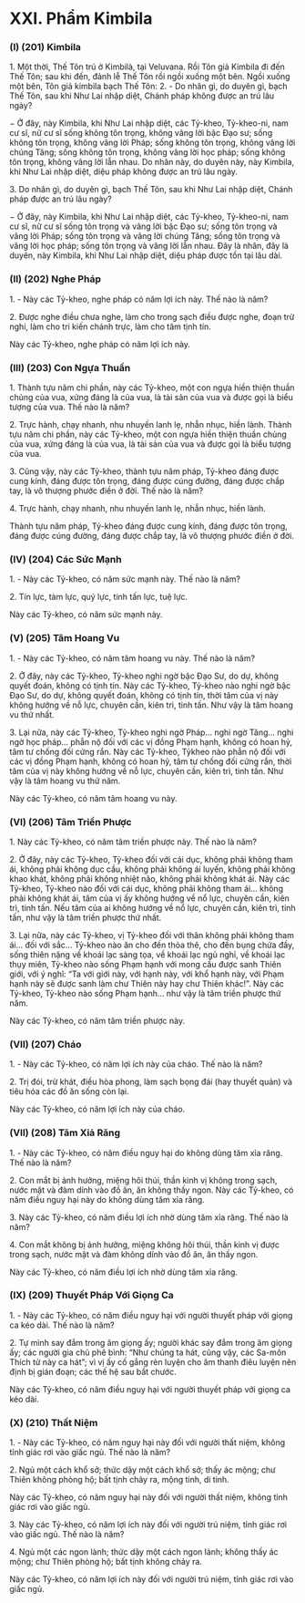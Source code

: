 # XXI. Phẩm Kimbila

<!--pg-->
### (I) (201) Kimbila

1\. Một thời, Thế Tôn trú ở Kimbilà, tại Veluvana. Rồi Tôn giả Kimbila đi đến Thế Tôn; sau khi đến,
đảnh lễ Thế Tôn rồi ngồi xuống một bên. Ngồi xuống một bên, Tôn giả kimbila bạch Thế Tôn:
2\. - Do nhân gì, do duyên gì, bạch Thế Tôn, sau khi Như Lai nhập diệt, Chánh pháp không được an trú
lâu ngày?

− Ở đây, này Kimbila, khi Như Lai nhập diệt, các Tỷ-kheo, Tỷ-kheo-ni, nam cư sĩ, nữ cư sĩ sống không
tôn trọng, không vâng lời bậc Ðạo sư; sống không tôn trọng, không vâng lời Pháp; sống không tôn
trọng, không vâng lời chúng Tăng; sống không tôn trọng, không vâng lời học pháp; sống không tôn
trọng, không vâng lời lẫn nhau. Do nhân này, do duyên này, này Kimbila, khi Như Lai nhập diệt, diệu
pháp không được an trú lâu ngày.

3\. Do nhân gì, do duyên gì, bạch Thế Tôn, sau khi Như Lai nhập diệt, Chánh pháp được an trú lâu ngày?

− Ở đây, này Kimbila, khi Như Lai nhập diệt, các Tỷ-kheo, Tỷ-kheo-ni, nam cư sĩ, nữ cư sĩ sống tôn
trọng và vâng lời bậc Ðạo sư; sống tôn trọng và vâng lời Pháp; sống tôn trọng và vâng lời chúng Tăng;
sống tôn trọng và vâng lời học pháp; sống tôn trọng và vâng lời lẫn nhau. Ðây là nhân, đây là duyên, này
Kimbila, khi Như Lai nhập diệt, diệu pháp được tồn tại lâu dài.

<!--pg-->
### (II) (202) Nghe Pháp

1\. - Này các Tỷ-kheo, nghe pháp có năm lợi ích này. Thế nào là năm?

2\. Ðược nghe điều chưa nghe, làm cho trong sạch điều được nghe, đoạn trừ nghi, làm cho tri kiến chánh
trực, làm cho tâm tịnh tín.

Này các Tỷ-kheo, nghe pháp có năm lợi ích này.

<!--pg-->
### (III) (203) Con Ngựa Thuần

1\. Thành tựu năm chi phần, này các Tỷ-kheo, một con ngựa hiền thiện thuần chủng của vua, xứng đáng
là của vua, là tài sản của vua và được gọi là biểu tượng của vua. Thế nào là năm?

2\. Trực hành, chạy nhanh, nhu nhuyến lanh lẹ, nhẫn nhục, hiền lành. Thành tựu năm chi phần, này các
Tỷ-kheo, một con ngựa hiền thiện thuần chủng của vua, xứng đáng là của vua, là tài sản của vua và được
gọi là biểu tượng của vua.

3\. Cũng vậy, này các Tỷ-kheo, thành tựu năm pháp, Tỷ-kheo đáng được cung kính, đáng được tôn trọng,
đáng được cúng đường, đáng được chắp tay, là vô thượng phước điền ở đời. Thế nào là năm?

4\. Trực hành, chạy nhanh, nhu nhuyến lanh lẹ, nhẫn nhục, hiền lành.

Thành tựu năm pháp, Tỷ-kheo đáng được cung kính, đáng được tôn trọng, đáng được cúng đường, đáng
được chắp tay, là vô thượng phước điền ở đời.

<!--pg-->
### (IV) (204) Các Sức Mạnh

1\. - Này các Tỷ-kheo, có năm sức mạnh này. Thế nào là năm?

2\. Tín lực, tàm lực, quý lực, tinh tấn lực, tuệ lực.

Này các Tỷ-kheo, có năm sức mạnh này.
<!--pg-->
### (V) (205) Tâm Hoang Vu

1\. - Này các Tỷ-kheo, có năm tâm hoang vu này. Thế nào là năm?

2\. Ở đây, này các Tỷ-kheo, Tỷ-kheo nghi ngờ bậc Ðạo Sư, do dự, không quyết đoán, không có tịnh tín.
Này các Tỷ-kheo, Tỷ-kheo nào nghi ngờ bậc Ðạo Sư, do dự, không quyết đoán, không có tịnh tín, thời
tâm của vị này không hướng về nỗ lực, chuyên cần, kiên trì, tinh tấn. Như vậy là tâm hoang vu thứ nhất.

3\. Lại nữa, này các Tỷ-kheo, Tỷ-kheo nghi ngờ Pháp... nghi ngờ Tăng... nghi ngờ học pháp... phẫn nộ
đối với các vị đồng Phạm hạnh, không có hoan hỷ, tâm tư chống đối cứng rắn. Này các Tỷ-kheo, Tỷkheo nào phẫn nộ đối với các vị đồng Phạm hạnh, không có hoan hỷ, tâm tư chống đối cứng rắn, thời
tâm của vị này không hướng về nỗ lực, chuyên cần, kiên trì, tinh tấn. Như vậy là tâm hoang vu thứ năm.

Này các Tỷ-kheo, có năm tâm hoang vu này.

<!--pg-->
### (VI) (206) Tâm Triền Phược

1\. Này các Tỷ-kheo, có năm tâm triền phược này. Thế nào là năm?

2\. Ở đây, này các Tỷ-kheo, Tỷ-kheo đối với cái dục, không phải không tham ái, không phải không dục
cầu, không phải không ái luyến, không phải không khao khát, không phải không nhiệt não, không phải
không khát ái. Này các Tỷ-kheo, Tỷ-kheo nào đối với cái dục, không phải không tham ái... không phải
không khát ái, tâm của vị ấy không hướng về nổ lực, chuyên cần, kiên trì, tinh tấn. Nếu tâm của ai
không hướng về nổ lực, chuyên cần, kiên trì, tinh tấn, như vậy là tâm triền phược thứ nhất.

3\. Lại nữa, này các Tỷ-kheo, vị Tỷ-kheo đối với thân không phải không tham ái... đối với sắc... Tỷ-kheo
nào ăn cho đến thỏa thê, cho đến bụng chứa đầy, sống thiên nặng về khoái lạc sàng tọa, về khoái lạc ngủ
nghỉ, về khoái lạc thụy miên, Tỷ-kheo nào sống Phạm hạnh với mong cầu được sanh Thiên giới, với ý
nghĩ: “Ta với giới này, với hạnh này, với khổ hạnh này, với Phạm hạnh này sẽ được sanh làm chư Thiên
này hay chư Thiên khác!”. Này các Tỷ-kheo, Tỷ-kheo nào sống Phạm hạnh... như vậy là tâm triền
phược thứ năm.

Này các Tỷ-kheo, có năm tâm triền phược này.

<!--pg-->
### (VII) (207) Cháo

1\. - Này các Tỷ-kheo, có năm lợi ích này của cháo. Thế nào là năm?

2\. Trị đói, trừ khát, điều hòa phong, làm sạch bọng đái (hay thuyết quản) và tiêu hóa các đồ ăn sống còn
lại.

Này các Tỷ-kheo, có năm lợi ích này của cháo.

<!--pg-->
### (VII) (208) Tăm Xiả Răng

1\. - Này các Tỷ-kheo, có năm điều nguy hại do không dùng tăm xỉa răng. Thế nào là năm?

2\. Con mắt bị ảnh hưởng, miệng hôi thúi, thần kinh vị không trong sạch, nước mật và đàm dính vào đồ
ăn, ăn không thấy ngon.
Này các Tỷ-kheo, có năm điều nguy hại này do không dùng tăm xỉa răng.

3\. Này các Tỷ-kheo, có năm điều lợi ích nhờ dùng tăm xỉa răng. Thế nào là năm?

4\. Con mắt không bị ảnh hưởng, miệng không hôi thúi, thần kinh vị được trong sạch, nước mật và đàm
không dính vào đồ ăn, ăn thấy ngon.

Này các Tỷ-kheo, có năm điều lợi ích nhờ dùng tăm xỉa răng.

<!--pg-->
### (IX) (209) Thuyết Pháp Với Giọng Ca

1\. - Này các Tỷ-kheo, có năm điều nguy hại với người thuyết pháp với giọng ca kéo dài. Thế nào là
năm?

2\. Tự mình say đắm trong âm giọng ấy; người khác say đắm trong âm giọng ấy; các người gia chủ phê
bình: “Như chúng ta hát, cũng vậy, các Sa-môn Thích tử này ca hát”; vì vị ấy cố gắng rèn luyện cho âm
thanh điêu luyện nên định bị gián đoạn; các thế hệ sau bắt chước.

Này các Tỷ-kheo, có năm điều nguy hại với người thuyết pháp với giọng ca kéo dài.

<!--pg-->
### (X) (210) Thất Niệm

1\. - Này các Tỷ-kheo, có năm nguy hại này đối với người thất niệm, không tỉnh giác rơi vào giấc ngủ.
Thế nào là năm?

2\. Ngủ một cách khổ sở; thức dậy một cách khổ sở; thấy ác mộng; chư Thiên không phòng hộ; bất tịnh
chảy ra, mộng tinh, di tinh.

Này các Tỷ-kheo, có năm nguy hại này đối với người thất niệm, không tỉnh giác rơi vào giấc ngủ.

3\. Này các Tỷ-kheo, có năm lợi ích này đối với người trú niệm, tỉnh giác rơi vào giấc ngủ. Thế nào là
năm?

4\. Ngủ một các ngon lành; thức dậy một cách ngon lành; không thấy ác mộng; chư Thiên phòng hộ; bất
tịnh không chảy ra.

Này các Tỷ-kheo, có năm lợi ích này đối với người trú niệm, tỉnh giác rơi vào giấc ngủ.


